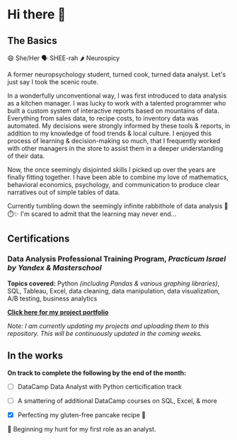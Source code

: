 # Hi there 👋 #

## The Basics

😄 She/Her 🗣️ SHEE-rah 🌶️ Neurospicy 

A former neuropsychology student, turned cook, turned data analyst. Let's just say I took the scenic route.

In a wonderfully unconventional way, I was first introduced to data analysis as a kitchen manager. 
I was lucky to work with a talented programmer who built a custom system of interactive reports based on mountains of data. 
Everything from sales data, to recipe costs, to inventory data was automated. 
My decisions were strongly informed by these tools & reports, in addition to my knowledge of food trends & local culture.
I enjoyed this process of learning & decision-making so much, that I 
frequently worked with other managers in the store to assist them in a deeper understanding of their data.

Now, the once seemingly disjointed skills I picked up over the years are finally fitting together. 
I have been able to combine my love of mathematics, behavioral economics, 
psychology, and communication to produce clear narratives out of simple tables of data.

Currently tumbling down the seemingly infinite rabbithole of data analysis :rabbit::stopwatch::sparkles: 
I'm scared to admit that the learning may never end...

## Certifications

### Data Analysis Professional Training Program, *Practicum Israel by Yandex & Masterschool*
**Topics covered:** Python *(including Pandas & various graphing libraries)*, SQL, Tableau, Excel, data cleaning, data manipulation, data visualization, A/B testing, business analytics

**[Click here for my project portfolio](https://github.com/shirarua/practicum-projects)**

*Note: I am currently updating my projects and uploading them to this repository. This will be continuously updated in the coming weeks.*

## In the works

**On track to complete the following by the end of the month:**

  - [ ] DataCamp Data Analyst with Python certicification track
  - [ ] A smattering of additional DataCamp courses on SQL, Excel, & more
  - [X] Perfecting my gluten-free pancake recipe :pancakes:


🔎  Beginning my hunt for my first role as an analyst.
